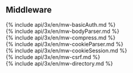 <h2>Middleware</h2>

<section markdown="1">
  {% include api/3x/en/mw-basicAuth.md %}
</section>

<section markdown="1">
  {% include api/3x/en/mw-bodyParser.md %}
</section>

<section markdown="1">
  {% include api/3x/en/mw-compress.md %}
</section>

<section markdown="1">
  {% include api/3x/en/mw-cookieParser.md %}
</section>

<section markdown="1">
  {% include api/3x/en/mw-cookieSession.md %}
</section>

<section markdown="1">
  {% include api/3x/en/mw-csrf.md %}
</section>

<section markdown="1">
  {% include api/3x/en/mw-directory.md %}
</section>
